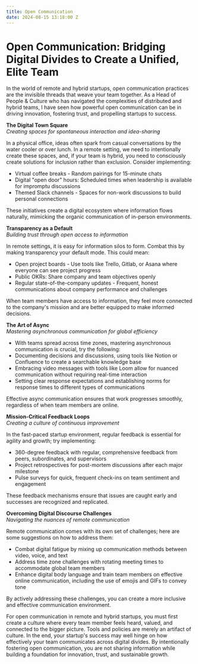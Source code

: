 ```yaml
---
title: Open Communication
date: 2024-08-15 13:18:00 Z
---
```


# Open Communication: Bridging Digital Divides to Create a Unified, Elite Team

In the world of remote and hybrid startups, open communication practices are the invisible threads that weave your team together. As a Head of People & Culture who has navigated the complexities of distributed and hybrid teams, I have seen how powerful open communication can be in driving innovation, fostering trust, and propelling startups to success.

**The Digital Town Square**  
*Creating spaces for spontaneous interaction and idea-sharing*

In a physical office, ideas often spark from casual conversations by the water cooler or over lunch. In a remote setting, we need to intentionally create these spaces, and, if your team is hybrid, you need to consciously create solutions for inclusion rather than exclusion. Consider implementing:

* Virtual coffee breaks \- Random pairings for 15-minute chats  
* Digital "open door" hours: Scheduled times when leadership is available for impromptu discussions  
* Themed Slack channels \- Spaces for non-work discussions to build personal connections

These initiatives create a digital ecosystem where information flows naturally, mimicking the organic communication of in-person environments.

**Transparency as a Default**  
*Building trust through open access to information*

In remote settings, it is easy for information silos to form. Combat this by making transparency your default mode. This could mean:

* Open project boards \- Use tools like Trello, Gitlab, or Asana where everyone can see project progress  
* Public OKRs: Share company and team objectives openly  
* Regular state-of-the-company updates \- Frequent, honest communications about company performance and challenges

When team members have access to information, they feel more connected to the company's mission and are better equipped to make informed decisions.

**The Art of Async**  
*Mastering asynchronous communication for global efficiency*

* With teams spread across time zones, mastering asynchronous communication is crucial, try the following:  
* Documenting decisions and discussions, using tools like Notion or Confluence to create a searchable knowledge base  
* Embracing video messages with tools like Loom allow for nuanced communication without requiring real-time interaction  
* Setting clear response expectations and establishing norms for response times to different types of communications

Effective async communication ensures that work progresses smoothly, regardless of when team members are online.

**Mission-Critical Feedback Loops**  
*Creating a culture of continuous improvement*

In the fast-paced startup environment, regular feedback is essential for agility and growth; try implementing:

* 360-degree feedback with regular, comprehensive feedback from peers, subordinates, and supervisors  
* Project retrospectives for post-mortem discussions after each major milestone  
* Pulse surveys for quick, frequent check-ins on team sentiment and engagement

These feedback mechanisms ensure that issues are caught early and successes are recognized and replicated.

**Overcoming Digital Discourse Challenges**  
*Navigating the nuances of remote communication*

Remote communication comes with its own set of challenges; here are some suggestions on how to address them:

* Combat digital fatigue by mixing up communication methods between video, voice, and text  
* Address time zone challenges with rotating meeting times to accommodate global team members  
* Enhance digital body language and train team members on effective online communication, including the use of emojis and GIFs to convey tone

By actively addressing these challenges, you can create a more inclusive and effective communication environment.

For open communication in remote and hybrid startups, you must first create a culture where every team member feels heard, valued, and connected to the bigger picture. Tools and policies are merely an artifact of culture. In the end, your startup's success may well hinge on how effectively your team communicates across digital divides. By intentionally fostering open communication, you are not sharing information while building a foundation for innovation, trust, and sustainable growth.
